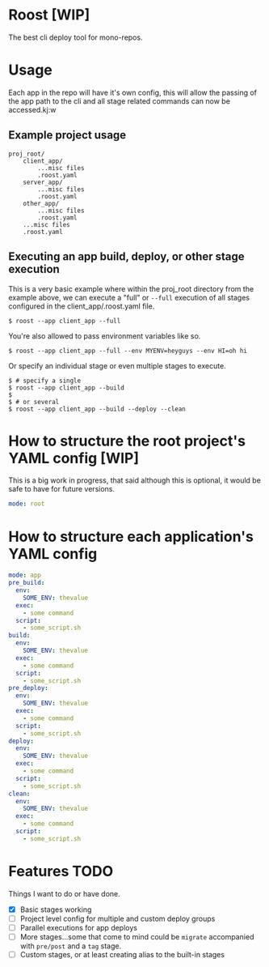 Roost [WIP]
=====
The best cli deploy tool for mono-repos.

# Usage
Each app in the repo will have it's own config, this will allow the passing of the app path to the cli and all stage related commands can now be accessed.kj:w
## Example project usage
```
proj_root/
    client_app/
        ...misc files
        .roost.yaml
    server_app/
        ...misc files
        .roost.yaml
    other_app/
        ...misc files
        .roost.yaml
    ...misc files
    .roost.yaml
```
## Executing an app build, deploy, or other stage execution
This is a very basic example where within the proj_root directory from the example above, we can execute a "full" or `--full` execution of all stages configured in the client_app/.roost.yaml file.
```shell
$ roost --app client_app --full
```

You're also allowed to pass environment variables like so.
```shell
$ roost --app client_app --full --env MYENV=heyguys --env HI=oh hi
```

Or specify an individual stage or even multiple stages to execute.
```shell
$ # specify a single
$ roost --app client_app --build
$
$ # or several
$ roost --app client_app --build --deploy --clean
```
# How to structure the root project's YAML config [WIP]
This is a big work in progress, that said although this is optional, it would be safe to have for future versions.
```yaml
mode: root
```
# How to structure each application's YAML config
```yaml
mode: app
pre_build:
  env:
    SOME_ENV: thevalue
  exec:
    - some command
  script:
    - some_script.sh
build:
  env:
    SOME_ENV: thevalue
  exec:
    - some command
  script:
    - some_script.sh
pre_deploy:
  env:
    SOME_ENV: thevalue
  exec:
    - some command
  script:
    - some_script.sh
deploy:
  env:
    SOME_ENV: thevalue
  exec:
    - some command
  script:
    - some_script.sh
clean:
  env:
    SOME_ENV: thevalue
  exec:
    - some command
  script:
    - some_script.sh
```

# Features TODO
Things I want to do or have done.
- [x] Basic stages working
- [ ] Project level config for multiple and custom deploy groups
- [ ] Parallel executions for app deploys
- [ ] More stages...some that come to mind could be `migrate` accompanied with `pre/post` and a `tag` stage.
- [ ] Custom stages, or at least creating alias to the built-in stages
